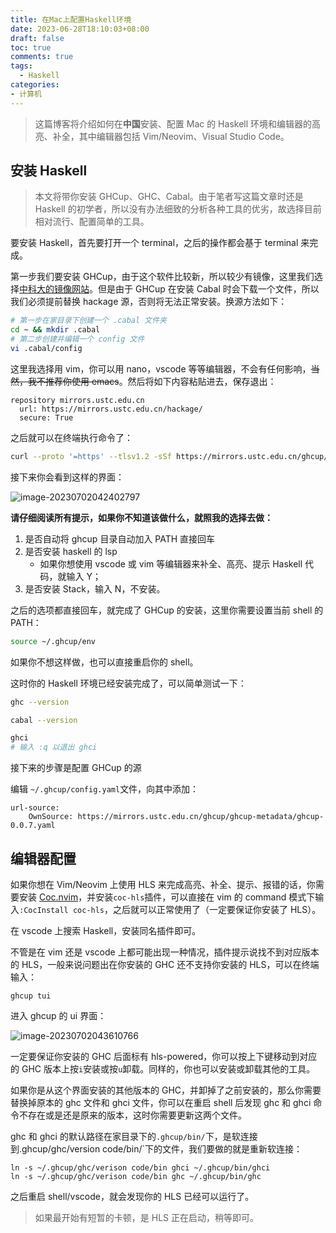 ```yaml
---
title: 在Mac上配置Haskell环境
date: 2023-06-28T18:10:03+08:00
draft: false
toc: true
comments: true
tags:
  - Haskell
categories:
- 计算机
---
```


> 这篇博客将介绍如何在**中国**安装、配置 Mac 的 Haskell 环境和编辑器的高亮、补全，其中编辑器包括 Vim/Neovim、Visual Studio Code。

<!--more-->

## 安装 Haskell

> 本文将带你安装 GHCup、GHC、Cabal。由于笔者写这篇文章时还是 Haskell 的初学者，所以没有办法细致的分析各种工具的优劣，故选择目前相对流行、配置简单的工具。

要安装 Haskell，首先要打开一个 terminal，之后的操作都会基于 terminal 来完成。

第一步我们要安装 GHCup，由于这个软件比较新，所以较少有镜像，这里我们选择[中科大的镜像网站](https://mirrors.ustc.edu.cn/help/ghcup.html)。但是由于 GHCup 在安装 Cabal 时会下载一个文件，所以我们必须提前替换 hackage 源，否则将无法正常安装。换源方法如下：

```bash
# 第一步在家目录下创建一个 .cabal 文件夹
cd ~ && mkdir .cabal
# 第二步创建并编辑一个 config 文件
vi .cabal/config
```

这里我选择用 vim，你可以用 nano，vscode 等等编辑器，不会有任何影响，~~当然，我不推荐你使用 emacs~~。然后将如下内容粘贴进去，保存退出：

```
repository mirrors.ustc.edu.cn
  url: https://mirrors.ustc.edu.cn/hackage/
  secure: True
```

之后就可以在终端执行命令了：

```sh
curl --proto '=https' --tlsv1.2 -sSf https://mirrors.ustc.edu.cn/ghcup/sh/bootstrap-haskell | BOOTSTRAP_HASKELL_YAML=https://mirrors.ustc.edu.cn/ghcup/ghcup-metadata/ghcup-0.0.7.yaml sh
```

接下来你会看到这样的界面：

![image-20230702042402797](https://cdn.jsdelivr.net/gh/zzxdyf1314/mycloudimg@master/image-20230702042402797.png)

**请仔细阅读所有提示，如果你不知道该做什么，就照我的选择去做：**

1. 是否自动将 ghcup 目录自动加入 PATH 直接回车
2. 是否安装 haskell 的 lsp
   - 如果你想使用 vscode 或 vim 等编辑器来补全、高亮、提示 Haskell 代码，就输入 Y；
3. 是否安装 Stack，输入 N，不安装。

之后的选项都直接回车，就完成了 GHCup 的安装，这里你需要设置当前 shell 的 PATH：

```bash
source ~/.ghcup/env
```

如果你不想这样做，也可以直接重启你的 shell。

这时你的 Haskell 环境已经安装完成了，可以简单测试一下：

```bash
ghc --version

cabal --version

ghci
# 输入 :q 以退出 ghci
```

接下来的步骤是配置 GHCup 的源

编辑 `~/.ghcup/config.yaml`文件，向其中添加：

```
url-source:
    OwnSource: https://mirrors.ustc.edu.cn/ghcup/ghcup-metadata/ghcup-0.0.7.yaml
```

## 编辑器配置

如果你想在 Vim/Neovim 上使用 HLS 来完成高亮、补全、提示、报错的话，你需要安装 [Coc.nvim](https://github.com/neoclide/coc.nvim)，并安装`coc-hls`插件，可以直接在 vim 的 command 模式下输入`:CocInstall coc-hls`，之后就可以正常使用了（一定要保证你安装了 HLS）。

在 vscode 上搜索 Haskell，安装同名插件即可。

不管是在 vim 还是 vscode 上都可能出现一种情况，插件提示说找不到对应版本的 HLS，一般来说问题出在你安装的 GHC 还不支持你安装的 HLS，可以在终端输入：

```
ghcup tui
```

进入 ghcup 的 ui 界面：

![image-20230702043610766](https://cdn.jsdelivr.net/gh/zzxdyf1314/mycloudimg@master/image-20230702043610766.png)

一定要保证你安装的 GHC 后面标有 hls-powered，你可以按上下键移动到对应的 GHC 版本上按`i`安装或按`u`卸载。同样的，你也可以安装或卸载其他的工具。

如果你是从这个界面安装的其他版本的 GHC，并卸掉了之前安装的，那么你需要替换掉原本的 ghc 文件和 ghci 文件，你可以在重启 shell 后发现 ghc 和 ghci 命令不存在或是还是原来的版本，这时你需要更新这两个文件。

ghc 和 ghci 的默认路径在家目录下的`.ghcup/bin/`下，是软连接到.ghcup/ghc/version code/bin/`下的文件，我们要做的就是重新软连接：

```
ln -s ~/.ghcup/ghc/verison code/bin ghci ~/.ghcup/bin/ghci
ln -s ~/.ghcup/ghc/verison code/bin ghc ~/.ghcup/bin/ghc
```

之后重启 shell/vscode，就会发现你的 HLS 已经可以运行了。

> 如果最开始有短暂的卡顿，是 HLS 正在启动，稍等即可。
